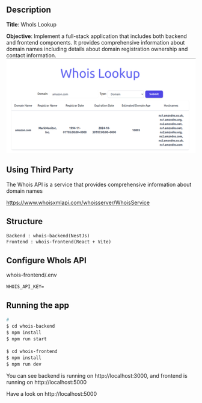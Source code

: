 ## Description
**Title**: WhoIs Lookup

**Objective**: Implement a full-stack application that includes both backend and frontend components.
It provides comprehensive information about domain names including
details about domain registration ownership and contact information.
![image](screen.png)

## Using Third Party
The Whois API is a service that provides comprehensive information about domain names

https://www.whoisxmlapi.com/whoisserver/WhoisService

## Structure
    Backend : whois-backend(NestJs)
    Frontend : whois-frontend(React + Vite)

## Configure WhoIs API

whois-frontend/.env

```
WHOIS_API_KEY=
```

## Running the app

```bash
# 
$ cd whois-backend
$ npm install
$ npm run start

$ cd whois-frontend
$ npm install
$ npm run dev
```

You can see backend is running on http://localhost:3000, and frontend is running on http://localhost:5000

Have a look on http://localhost:5000
